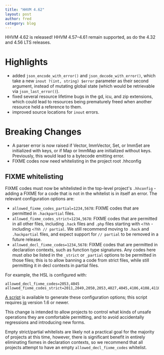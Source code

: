 ```yaml
---
title: "HHVM 4.62"
layout: post
author: fred
category: blog
---
```


HHVM 4.62 is released! HHVM 4.57&ndash;4.61 remain supported, as do the 4.32
and 4.56 LTS releases.

# Highlights

- added `json_encode_with_error()` and `json_decode_with_error()`, which take
  a new `inout ?(int, string) $error` parameter as their second argument,
  instead of mutating global state (which would be retrievable via
  `json_last_error()`).
- fixed several resource lifetime bugs in the gd, icu, and zip extensions, which
  could lead to resources being prematurely freed when another resource held a
  reference to them.
- improved source locations for `inout` errors.

# Breaking Changes

- A parser error is now raised if Vector, ImmVector, Set, or ImmSet are
  initialized with keys, or if Map or ImmMap are initialized without keys.
  Previously, this would lead to a bytecode emitting error.
- FIXME codes now need whitelisting in the project root .hhconfig

## FIXME whitelisting

FIXME codes must now be whitelisted in the top-level project's
`.hhconfig` - adding a FIXME for a code that is not in the whitelist is in
itself an error. The relevant configuration options are:

- `allowed_fixme_codes_partial=1234,5678`: FIXME codes that are permitted in
  `.hackpartial` files.
- `allowed_fixme_codes_strict=1234,5678`: FIXME codes that are permitted in
  all other files, including `.hack` files and `.php` files starting with
  `<?hh` - including `<?hh // partial`. We still recommend moving to `.hack`
  and `.hackpartial` files, and expect support for `// partial` to be removed
  in a future release.
- `allowed_decl_fixme_codes=1234,5678`: FIXME codes that are permitted in
  declaration contexts, such as function type signatures. Any codes here must
  *also* be listed in the `_strict` or `_partial` options to be permitted in
  those files; this is to allow banning a code from strict files, while still
  permitting it in decl contexts in partial files.

For example, the HSL is configured with:

```
allowed_decl_fixme_codes=2053,4045
allowed_fixme_codes_strict=2011,2049,2050,2053,4027,4045,4106,4108,4110,4128,4135,4188,4200,4240,4248,4297,4323
```

[A script](https://gist.github.com/fredemmott/6fe221cacc1221b84264b2a476eaa2a7)
is available to generate these configuration options; this script requires
[jq](https://stedolan.github.io/jq/) version 1.6 or newer.

This change is intended to allow projects to control what kinds of unsafe
operations they are comfortable permitting, and to avoid accidentally
regressions and introducing new forms.

Empty strict/partial whitelists are likely not a practical goal for the majority
of projects at this time, however, there is significant benefit in entirely
eliminating fixmes in declaration contexts, so we recommend that all projects
attempt to have an empty `allowed_decl_fixme_codes` whitelist.
